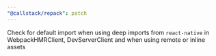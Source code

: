 ```yaml
---
"@callstack/repack": patch
---
```


Check for default import when using deep imports from `react-native` in WebpackHMRClient, DevServerClient and when using remote or inline assets
